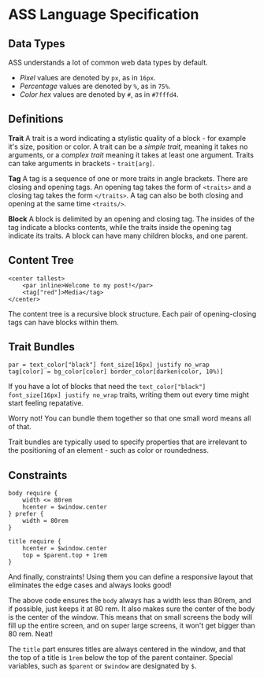 # ASS Language Specification

## Data Types

ASS understands a lot of common web data types by default.

- *Pixel* values are denoted by `px`, as in `16px`.
- *Percentage* values are denoted by `%`, as in `75%`.
- *Color hex* values are denoted by `#`, as in `#7fffd4`.

## Definitions

**Trait**
A trait is a word indicating a stylistic quality of a block - for example it's size, position or color.
A trait can be a *simple trait*, meaning it takes no arguments, or a *complex trait* meaning it takes at least one argument.
Traits can take arguments in brackets - `trait[arg]`.

**Tag**
A tag is a sequence of one or more traits in angle brackets. There are closing and opening tags.
An opening tag takes the form of `<traits>` and a closing tag takes the form `</traits>`.
A tag can also be both closing and opening at the same time `<traits/>`.

**Block**
A block is delimited by an opening and closing tag. The insides of the tag indicate a blocks contents, while the traits inside the opening tag indicate its traits.
A block can have many children blocks, and one parent.

## Content Tree
```ass
<center tallest>
    <par inline>Welcome to my post!</par>
    <tag["red"]>Media</tag>
</center>
```

The content tree is a recursive block structure. Each pair of opening-closing tags can have blocks within them.


## Trait Bundles
```ass
par = text_color["black"] font_size[16px] justify no_wrap
tag[color] = bg_color[color] border_color[darken(color, 10%)]
```

If you have a lot of blocks that need the `text_color["black"] font_size[16px] justify no_wrap` traits, writing them out every time might start feeling repatative.

Worry not! You can bundle them together so that one small word means all of that.

Trait bundles are typically used to specify properties that are irrelevant to the positioning of an element - such as color or roundedness.

## Constraints 

```ass
body require {
    width <= 80rem
    hcenter = $window.center
} prefer {
    width = 80rem
}

title require {
    hcenter = $window.center
    top = $parent.top + 1rem
}
```

And finally, constraints! Using them you can define a responsive layout that eliminates the edge cases and always looks good!

The above code ensures the `body` always has a width less than 80rem, and if possible, just keeps it at 80 rem. 
It also makes sure the center of the body is the center of the window.
This means that on small screens the body will fill up the entire screen, and on super large screens, it won't get bigger than 80 rem. Neat!

The `title` part ensures titles are always centered in the window, and that the top of a title is `1rem` below the top of the parent container. 
Special variables, such as `$parent` or `$window` are designated by `$`.

